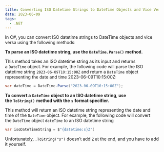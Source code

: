 ```yaml
---
title: Converting ISO Datetime Strings to DateTime Objects and Vice Versa in C#
date: 2023-06-09
tags:
  - .NET
---
```


In C#, you can convert ISO datetime strings to DateTime objects and vice versa using the following methods:


**To parse an ISO datetime string, use the** **`DateTime.Parse()`** **method.** 


This method takes an ISO datetime string as its input and returns a `DateTime` object. For example, the following code will parse the ISO datetime string `2023-06-09T10:15:00Z` and return a `DateTime` object representing the date and time 2023-06-09T10:15:00Z:


```c#
var dateTime = DateTime.Parse("2023-06-09T10:15:00Z");
```


**To convert a** **`DateTime`** **object to an ISO datetime string, use the** **`ToString()`** **method with the** **`s`** **format specifier.** 


This method will return an ISO datetime string representing the date and time of the `DateTime` object. For example, the following code will convert the `DateTime` object `dateTime` to an ISO datetime string


```c#
var isoDateTimeString = $"{datetime:s}Z")
```


Unfortunately, `.ToString("s")` doesn’t add `Z` at the end, and you have to add it yourself.


